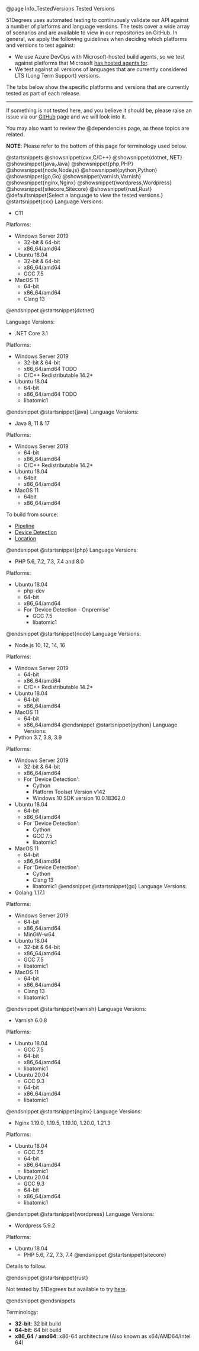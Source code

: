 @page Info_TestedVersions Tested Versions

51Degrees uses automated testing to continuously validate our API against a number of platforms and language versions.
The tests cover a wide array of scenarios and are available to view in our repositories on GitHub.
In general, we apply the following guidelines when deciding which platforms and versions to test against:
- We use Azure DevOps with Microsoft-hosted build agents, so we test against platforms that Microsoft [has hosted agents for](https://docs.microsoft.com/en-us/azure/devops/pipelines/agents/hosted).
- We test against all versions of languages that are currently considered LTS (Long Term Support) versions.

The tabs below show the specific platforms and versions that are currently tested as part of each release.

****

If something is not tested here, and you believe it should be, please raise an issue via our [GitHub](https://github.com/51Degrees) page and we will look into it.

You may also want to review the @dependencies page, as these topics are related.

**NOTE**: Please refer to the bottom of this page for terminology used below.

@startsnippets
@showsnippet{cxx,C/C++}
@showsnippet{dotnet,.NET}
@showsnippet{java,Java}
@showsnippet{php,PHP}
@showsnippet{node,Node.js}
@showsnippet{python,Python}
@showsnippet{go,Go}
@showsnippet{varnish,Varnish}
@showsnippet{nginx,Nginx}
@showsnippet{wordpress,Wordpress}
@showsnippet{sitecore,Sitecore}
@showsnippet{rust,Rust}
@defaultsnippet{Select a language to view the tested versions.}
@startsnippet{cxx}
Language Versions:
- C11

Platforms:
- Windows Server 2019
  - 32-bit & 64-bit
  - x86_64/amd64
- Ubuntu 18.04
  - 32-bit & 64-bit
  - x86_64/amd64
  - GCC 7.5
- MacOS 11
  - 64-bit
  - x86_64/amd64
  - Clang 13

@endsnippet
@startsnippet{dotnet}

Language Versions:
- .NET Core 3.1

Platforms:
- Windows Server 2019
  - 32-bit & 64-bit
  - x86_64/amd64  TODO
  - C/C++ Redistributable 14.2*
- Ubuntu 18.04
  - 64-bit
  - x86_64/amd64  TODO
  - libatomic1

@endsnippet
@startsnippet{java}
Language Versions:
- Java 8, 11 & 17

Platforms:
- Windows Server 2019
  - 64-bit
  - x86_64/amd64
  - C/C++ Redistributable 14.2*
- Ubuntu 18.04
  - 64bit
  - x86_64/amd64
- MacOS 11
  - 64bit
  - x86_64/amd64

To build from source:
  - [Pipeline](https://github.com/51Degrees/pipeline-java)
  - [Device Detection](https://github.com/51Degrees/device-detection-java)
  - [Location](https://github.com/51Degrees/location-java)

@endsnippet
@startsnippet{php}
Language Versions:
- PHP 5.6, 7.2, 7.3, 7.4 and 8.0

Platforms:
- Ubuntu 18.04
  - php-dev
  - 64-bit
  - x86_64/amd64
  - For 'Device Detection - Onpremise'
    - GCC 7.5
    - libatomic1

@endsnippet
@startsnippet{node}
Language Versions:
- Node.js 10, 12, 14, 16

Platforms:
- Windows Server 2019
  - 64-bit
  - x86_64/amd64
  - C/C++ Redistributable 14.2*
- Ubuntu 18.04
  - 64-bit
  - x86_64/amd64
- MacOS 11
  - 64-bit
  - x86_64/amd64
@endsnippet
@startsnippet{python}
Language Versions:
- Python 3.7, 3.8, 3.9

Platforms:
- Windows Server 2019
  - 32-bit & 64-bit
  - x86_64/amd64
  - For 'Device Detection':
    - Cython
    - Platform Toolset Version v142
    - Windows 10 SDK version 10.0.18362.0
- Ubuntu 18.04
  - 64-bit
  - x86_64/amd64
  - For 'Device Detection':
    - Cython
    - GCC 7.5
    - libatomic1
- MacOS 11
  - 64-bit
  - x86_64/amd64
  - For 'Device Detection':
    - Cython
    - Clang 13
    - libatomic1
@endsnippet
@startsnippet{go}
Language Versions:
- Golang 1.17.1

Platforms:
- Windows Server 2019
  - 64-bit
  - x86_64/amd64
  - MinGW-w64
- Ubuntu 18.04
  - 32-bit & 64-bit
  - x86_64/amd64
  - GCC 7.5
  - libatomic1
- MacOS 11
  - 64-bit
  - x86_64/amd64
  - Clang 13
  - libatomic1

@endsnippet
@startsnippet{varnish}
Language Versions:
- Varnish 6.0.8

Platforms:
- Ubuntu 18.04
  - GCC 7.5
  - 64-bit
  - x86_64/amd64
  - libatomic1
- Ubuntu 20.04
  - GCC 9.3
  - 64-bit
  - x86_64/amd64
  - libatomic1

@endsnippet
@startsnippet{nginx}
Language Versions:
- Nginx 1.19.0, 1.19.5, 1.19.10, 1.20.0, 1.21.3

Platforms:
- Ubuntu 18.04
  - GCC 7.5
  - 64-bit
  - x86_64/amd64
  - libatomic1
- Ubuntu 20.04
  - GCC 9.3
  - 64-bit
  - x86_64/amd64
  - libatomic1

@endsnippet
@startsnippet{wordpress}
Language Versions:
- Wordpress 5.9.2

Platforms:
- Ubuntu 18.04
  - PHP 5.6, 7.2, 7.3, 7.4
@endsnippet
@startsnippet{sitecore}

Details to follow.

@endsnippet
@startsnippet{rust}

Not tested by 51Degrees but available to try [here](https://crates.io/crates/fiftyonedegrees).

@endsnippet
@endsnippets

Terminology:
- **32-bit**: 32 bit build
- **64-bit**: 64 bit build
- **x86_64** / **amd64**: x86-64 architecture (Also known as x64/AMD64/Intel 64)